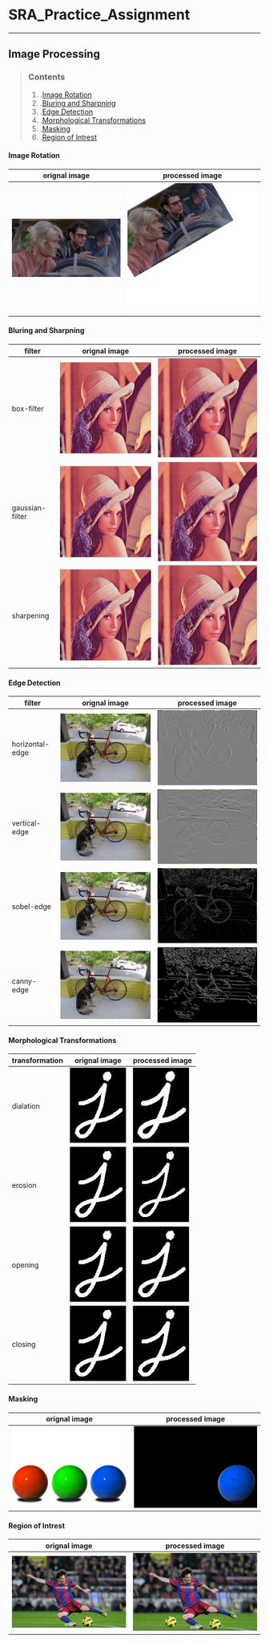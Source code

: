 # SRA_Practice_Assignment
***
## Image Processing
> ### Contents
> 1. .[Image Rotation](#Image-Rotation)
> 1. .[Bluring and Sharpning](#Bluring-and-Sharpning)
> 1. .[Edge Detection](#Edge-Detection)  
> 1. .[Morphological Transformations](#Morphological-Transformations)
> 1. .[Masking](#Masking)
> 1. .[Region of Intrest](#Region-of-Intrest)
#### Image Rotation
|orignal image|processed image|
|---|---|
|![orignal image](assets/rotate.png)|![orignal image](outputs/rotated_image.png)|
#### Bluring and Sharpning
|filter|orignal image|processed image|
|---|---|---|
|box-filter|![orignal image](assets/filter.png)|![orignal image](outputs/boxblur_image.png)|
|gaussian-filter|![orignal image](assets/filter.png)|![orignal image](outputs/gaussianblur_image.png)|
|sharpening|![orignal image](assets/filter.png)|![orignal image](outputs/sharpen_image.png)|
#### Edge Detection
|filter|orignal image|processed image|
|---|---|---|
|horizontal-edge|![orignal image](assets/edge-detection.png)|![orignal image](outputs/horiz_edge.jpg)|
|vertical-edge|![orignal image](assets/edge-detection.png)|![orignal image](outputs/vert_edge.jpg)|
|sobel-edge|![orignal image](assets/edge-detection.png)|![orignal image](outputs/sobel_edge.jpg)|
|canny-edge|![orignal image](assets/edge-detection.png)|![orignal image](outputs/canny_edge.jpg)|
#### Morphological Transformations
|transformation|orignal image|processed image|
|---|---|---|
|dialation|![orignal image](assets/morphological.png)|![orignal image](outputs/dilated_img.jpg)|
|erosion|![orignal image](assets/morphological.png)|![orignal image](outputs/eroded_img.jpg)|
|opening|![orignal image](assets/morphological.png)|![orignal image](outputs/opening_img.jpg)|
|closing|![orignal image](assets/morphological.png)|![orignal image](outputs/closing_img.jpg)|
#### Masking
|orignal image|processed image|
|---|---|
|![orignal image](assets/mask.jpg)|![orignal image](outputs/blue_detected.jpg)|
#### Region of Intrest
|orignal image|processed image|
|---|---|
|![orignal image](assets/roi.jpg)|![orignal image](outputs/roi_out.jpg)|
